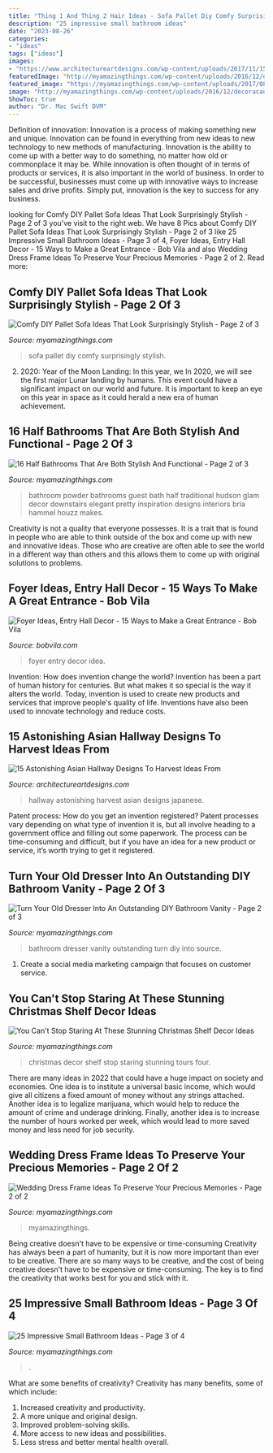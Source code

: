 ```yaml
---
title: "Thing 1 And Thing 2 Hair Ideas - Sofa Pallet Diy Comfy Surprisingly Stylish"
description: "25 impressive small bathroom ideas"
date: "2023-08-26"
categories:
- "ideas"
tags: ["ideas"]
images:
- "https://www.architectureartdesigns.com/wp-content/uploads/2017/11/15-Astonishing-Asian-Hallway-Designs-To-Harvest-Ideas-From-3.jpg"
featuredImage: "http://myamazingthings.com/wp-content/uploads/2016/12/decoracao-de-banheiro-colorido-30.jpg"
featured_image: "https://myamazingthings.com/wp-content/uploads/2017/08/pallet-sofa-10.jpg"
image: "http://myamazingthings.com/wp-content/uploads/2016/12/decoracao-de-banheiro-colorido-30.jpg"
ShowToc: true
author: "Dr. Mac Swift DVM"
---
```



Definition of innovation:
Innovation is a process of making something new and unique. Innovation can be found in everything from new ideas to new technology to new methods of manufacturing. Innovation is the ability to come up with a better way to do something, no matter how old or commonplace it may be.
While innovation is often thought of in terms of products or services, it is also important in the world of business. In order to be successful, businesses must come up with innovative ways to increase sales and drive profits. Simply put, innovation is the key to success for any business.

	

		
looking for Comfy DIY Pallet Sofa Ideas That Look Surprisingly Stylish - Page 2 of 3 you've visit to the right web. We have 8 Pics about Comfy DIY Pallet Sofa Ideas That Look Surprisingly Stylish - Page 2 of 3 like 25 Impressive Small Bathroom Ideas - Page 3 of 4, Foyer Ideas, Entry Hall Decor - 15 Ways to Make a Great Entrance - Bob Vila and also Wedding Dress Frame Ideas To Preserve Your Precious Memories - Page 2 of 2. Read more:
		
    
## Comfy DIY Pallet Sofa Ideas That Look Surprisingly Stylish - Page 2 Of 3

<img loading=lazy src="https://myamazingthings.com/wp-content/uploads/2017/08/pallet-sofa-10.jpg" onerror="this.onerror=null;this.src='https://tse4.mm.bing.net/th?id=OIP.CA1He0dzFdKVzdDXpJ8LfgHaLI&amp;pid=15.1';" alt="Comfy DIY Pallet Sofa Ideas That Look Surprisingly Stylish - Page 2 of 3">

_Source: myamazingthings.com_

>sofa pallet diy comfy surprisingly stylish. 

	

2) 2020: Year of the Moon Landing: In this year, we
In 2020, we will see the first major Lunar landing by humans. This event could have a significant impact on our world and future. It is important to keep an eye on this year in space as it could herald a new era of human achievement.

    
## 16 Half Bathrooms That Are Both Stylish And Functional - Page 2 Of 3

<img loading=lazy src="http://myamazingthings.com/wp-content/uploads/2016/12/decoracao-de-banheiro-colorido-30.jpg" onerror="this.onerror=null;this.src='https://tse2.mm.bing.net/th?id=OIP.zUF4hEyb0FlD86LX45cExAHaLH&amp;pid=15.1';" alt="16 Half Bathrooms That Are Both Stylish And Functional - Page 2 of 3">

_Source: myamazingthings.com_

>bathroom powder bathrooms guest bath half traditional hudson glam decor downstairs elegant pretty inspiration designs interiors bria hammel houzz makes. 

	

Creativity is not a quality that everyone possesses. It is a trait that is found in people who are able to think outside of the box and come up with new and innovative ideas. Those who are creative are often able to see the world in a different way than others and this allows them to come up with original solutions to problems.

    
## Foyer Ideas, Entry Hall Decor - 15 Ways To Make A Great Entrance - Bob Vila

<img loading=lazy src="https://empire-s3-production.bobvila.com/slides/5857/original/plank_wall_foyer-idea.jpg?1550008395" onerror="this.onerror=null;this.src='https://tse3.mm.bing.net/th?id=OIP.cZUFG48QCx-dUOBTPCzG9AHaJ4&amp;pid=15.1';" alt="Foyer Ideas, Entry Hall Decor - 15 Ways to Make a Great Entrance - Bob Vila">

_Source: bobvila.com_

>foyer entry decor idea. 

	

Invention: How does invention change the world?
Invention has been a part of human history for centuries. But what makes it so special is the way it alters the world. Today, invention is used to create new products and services that improve people's quality of life. Inventions have also been used to innovate technology and reduce costs.

    
## 15 Astonishing Asian Hallway Designs To Harvest Ideas From

<img loading=lazy src="https://www.architectureartdesigns.com/wp-content/uploads/2017/11/15-Astonishing-Asian-Hallway-Designs-To-Harvest-Ideas-From-3.jpg" onerror="this.onerror=null;this.src='https://tse1.mm.bing.net/th?id=OIP.ck6ESfMkZqkAO3cR55wJfwHaLC&amp;pid=15.1';" alt="15 Astonishing Asian Hallway Designs To Harvest Ideas From">

_Source: architectureartdesigns.com_

>hallway astonishing harvest asian designs japanese. 

	

Patent process: How do you get an invention registered?
Patent processes vary depending on what type of invention it is, but all involve heading to a government office and filling out some paperwork. The process can be time-consuming and difficult, but if you have an idea for a new product or service, it’s worth trying to get it registered.

    
## Turn Your Old Dresser Into An Outstanding DIY Bathroom Vanity - Page 2 Of 3

<img loading=lazy src="https://myamazingthings.com/wp-content/uploads/2017/09/dresser-vanity-7.jpg" onerror="this.onerror=null;this.src='https://tse2.mm.bing.net/th?id=OIP.mPJCRFw2vfzwZinQmbY7TQHaLH&amp;pid=15.1';" alt="Turn Your Old Dresser Into An Outstanding DIY Bathroom Vanity - Page 2 of 3">

_Source: myamazingthings.com_

>bathroom dresser vanity outstanding turn diy into source. 

	

1. Create a social media marketing campaign that focuses on customer service.

    
## You Can&#039;t Stop Staring At These Stunning Christmas Shelf Decor Ideas

<img loading=lazy src="https://myamazingthings.com/wp-content/uploads/2017/12/christmas-shelf-decor-6-.jpg" onerror="this.onerror=null;this.src='https://tse1.mm.bing.net/th?id=OIP.Cp5t1PWYQXhtT04lS7qETQHaKj&amp;pid=15.1';" alt="You Can&#039;t Stop Staring At These Stunning Christmas Shelf Decor Ideas">

_Source: myamazingthings.com_

>christmas decor shelf stop staring stunning tours four. 

	

There are many ideas in 2022 that could have a huge impact on society and economies. One idea is to institute a universal basic income, which would give all citizens a fixed amount of money without any strings attached. Another idea is to legalize marijuana, which would help to reduce the amount of crime and underage drinking. Finally, another idea is to increase the number of hours worked per week, which would lead to more saved money and less need for job security.

    
## Wedding Dress Frame Ideas To Preserve Your Precious Memories - Page 2 Of 2

<img loading=lazy src="https://myamazingthings.com/wp-content/uploads/2017/11/wedding-dress-display7.jpg" onerror="this.onerror=null;this.src='https://tse4.mm.bing.net/th?id=OIP.J2jNFCV6PKDGp2y56DhMlgHaJ4&amp;pid=15.1';" alt="Wedding Dress Frame Ideas To Preserve Your Precious Memories - Page 2 of 2">

_Source: myamazingthings.com_

>myamazingthings. 

	

Being creative doesn't have to be expensive or time-consuming
Creativity has always been a part of humanity, but it is now more important than ever to be creative. There are so many ways to be creative, and the cost of being creative doesn't have to be expensive or time-consuming. The key is to find the creativity that works best for you and stick with it.

    
## 25 Impressive Small Bathroom Ideas - Page 3 Of 4

<img loading=lazy src="https://myamazingthings.com/wp-content/uploads/2016/11/shower.png" onerror="this.onerror=null;this.src='https://tse2.mm.bing.net/th?id=OIP.AFMov7spLvMZy7rlZ38ongHaFu&amp;pid=15.1';" alt="25 Impressive Small Bathroom Ideas - Page 3 of 4">

_Source: myamazingthings.com_

>. 

	

What are some benefits of creativity?
Creativity has many benefits, some of which include: 
1. Increased creativity and productivity.
2. A more unique and original design.
3. Improved problem-solving skills.
4. More access to new ideas and possibilities. 
5. Less stress and better mental health overall.

